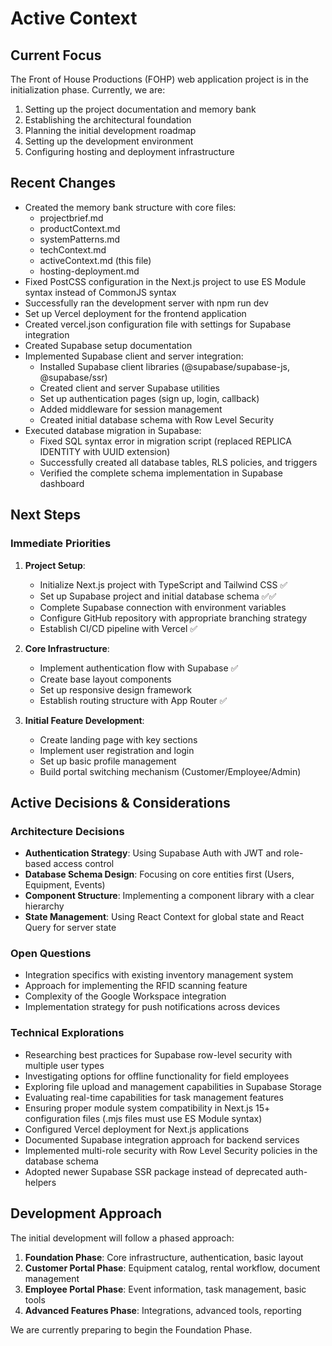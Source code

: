# Active Context

## Current Focus

The Front of House Productions (FOHP) web application project is in the initialization phase. Currently, we are:

1. Setting up the project documentation and memory bank
2. Establishing the architectural foundation
3. Planning the initial development roadmap
4. Setting up the development environment
5. Configuring hosting and deployment infrastructure

## Recent Changes

- Created the memory bank structure with core files:
  - projectbrief.md
  - productContext.md
  - systemPatterns.md
  - techContext.md
  - activeContext.md (this file)
  - hosting-deployment.md
- Fixed PostCSS configuration in the Next.js project to use ES Module syntax instead of CommonJS syntax
- Successfully ran the development server with npm run dev
- Set up Vercel deployment for the frontend application
- Created vercel.json configuration file with settings for Supabase integration
- Created Supabase setup documentation
- Implemented Supabase client and server integration:
  - Installed Supabase client libraries (@supabase/supabase-js, @supabase/ssr)
  - Created client and server Supabase utilities
  - Set up authentication pages (sign up, login, callback)
  - Added middleware for session management
  - Created initial database schema with Row Level Security
- Executed database migration in Supabase:
  - Fixed SQL syntax error in migration script (replaced REPLICA IDENTITY with UUID extension)
  - Successfully created all database tables, RLS policies, and triggers
  - Verified the complete schema implementation in Supabase dashboard

## Next Steps

### Immediate Priorities

1. **Project Setup**:
   - Initialize Next.js project with TypeScript and Tailwind CSS ✅
   - Set up Supabase project and initial database schema ✅✅
   - Complete Supabase connection with environment variables
   - Configure GitHub repository with appropriate branching strategy
   - Establish CI/CD pipeline with Vercel ✅

2. **Core Infrastructure**:
   - Implement authentication flow with Supabase ✅
   - Create base layout components
   - Set up responsive design framework
   - Establish routing structure with App Router ✅

3. **Initial Feature Development**:
   - Create landing page with key sections
   - Implement user registration and login
   - Set up basic profile management
   - Build portal switching mechanism (Customer/Employee/Admin)

## Active Decisions & Considerations

### Architecture Decisions

- **Authentication Strategy**: Using Supabase Auth with JWT and role-based access control
- **Database Schema Design**: Focusing on core entities first (Users, Equipment, Events)
- **Component Structure**: Implementing a component library with a clear hierarchy
- **State Management**: Using React Context for global state and React Query for server state

### Open Questions

- Integration specifics with existing inventory management system
- Approach for implementing the RFID scanning feature
- Complexity of the Google Workspace integration
- Implementation strategy for push notifications across devices

### Technical Explorations

- Researching best practices for Supabase row-level security with multiple user types
- Investigating options for offline functionality for field employees
- Exploring file upload and management capabilities in Supabase Storage
- Evaluating real-time capabilities for task management features
- Ensuring proper module system compatibility in Next.js 15+ configuration files (.mjs files must use ES Module syntax)
- Configured Vercel deployment for Next.js applications
- Documented Supabase integration approach for backend services
- Implemented multi-role security with Row Level Security policies in the database schema
- Adopted newer Supabase SSR package instead of deprecated auth-helpers

## Development Approach

The initial development will follow a phased approach:

1. **Foundation Phase**: Core infrastructure, authentication, basic layout
2. **Customer Portal Phase**: Equipment catalog, rental workflow, document management
3. **Employee Portal Phase**: Event information, task management, basic tools
4. **Advanced Features Phase**: Integrations, advanced tools, reporting

We are currently preparing to begin the Foundation Phase.
